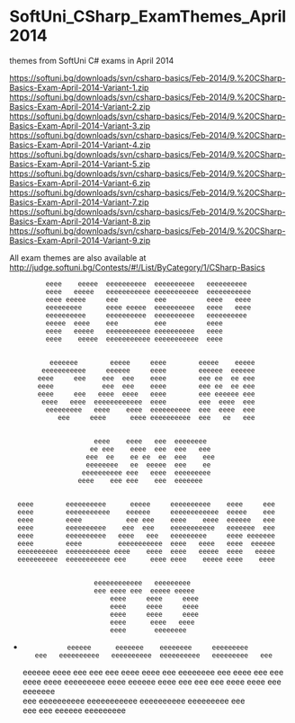 SoftUni_CSharp_ExamThemes_April2014
===================================

themes from SoftUni C# exams in April 2014

https://softuni.bg/downloads/svn/csharp-basics/Feb-2014/9.%20CSharp-Basics-Exam-April-2014-Variant-1.zip
https://softuni.bg/downloads/svn/csharp-basics/Feb-2014/9.%20CSharp-Basics-Exam-April-2014-Variant-2.zip
https://softuni.bg/downloads/svn/csharp-basics/Feb-2014/9.%20CSharp-Basics-Exam-April-2014-Variant-3.zip
https://softuni.bg/downloads/svn/csharp-basics/Feb-2014/9.%20CSharp-Basics-Exam-April-2014-Variant-4.zip
https://softuni.bg/downloads/svn/csharp-basics/Feb-2014/9.%20CSharp-Basics-Exam-April-2014-Variant-5.zip
https://softuni.bg/downloads/svn/csharp-basics/Feb-2014/9.%20CSharp-Basics-Exam-April-2014-Variant-6.zip
https://softuni.bg/downloads/svn/csharp-basics/Feb-2014/9.%20CSharp-Basics-Exam-April-2014-Variant-7.zip
https://softuni.bg/downloads/svn/csharp-basics/Feb-2014/9.%20CSharp-Basics-Exam-April-2014-Variant-8.zip
https://softuni.bg/downloads/svn/csharp-basics/Feb-2014/9.%20CSharp-Basics-Exam-April-2014-Variant-9.zip


All exam themes are also available at http://judge.softuni.bg/Contests/#!/List/ByCategory/1/CSharp-Basics

             eeee    eeeee  eeeeeeeeee  eeeeeeeeee   eeeeeeeeee  
             eeee   eeeee   eeeeeeeeeee eeeeeeeeeee  eeeeeeeeeee             
             eeee eeeee     eee         eee          eeee   eeee             
             eeeeeeeee      eeee eeeee  eeeeeeeeee   eeee   eeee             
             eeeeeeeeee     eeeeeeeeee  eeeeeeeeee   eeeeeeeeee              
             eeeee  eeee    eee         eee          eeee                    
             eeee   eeeee   eeeeeeeeeee eeeeeeeeee   eeee                    
             eeee    eeeee  eeeeeeeeeee eeeeeeeeeee  eeee                    
                                                                             
                                                                             
              eeeeeee        eeeee     eeee        eeeee    eeeee            
            eeeeeeeeeee     eeeeee     eeee        eeeeee  eeeeee            
           eeee     eee    eee  eee    eeee        eee ee  ee eee            
           eeee            eee  eee    eeee        eee ee  ee eee            
           eeee     eee   eeee  eeee   eeee        eee eeeeee eee            
            eeee   eeee  eeeeeeeeeeee  eeee        eee  eeee  eee            
             eeeeeeeee   eeee    eeee  eeeeeeeeee  eee  eeee  eee            
                eee     eeee      eeee eeeeeeeeee  eee   ee   eee            
                                                                             
                                                                             
                         eeee    eeee   eee  eeeeeeee                        
                        ee eee    eeee  eee  eee   eee                       
                       eee  ee    ee ee  ee  eee    eee                      
                       eeeeeeee   ee  eeeee  eee    ee                       
                      eeeeeeeeee eee   eeee  eeeeeeeee                       
                     eeee    eee eee    eee  eeeeeee                         
                                                                             
                                                                             
      eeee        eeeeeeeeee      eeeee     eeeeeeeeee    eeee     eee       
      eeee        eeeeeeeeeee    eeeeee     eeeeeeeeeeee  eeeee    eee       
      eeee        eeee           eee eee    eeee    eeee  eeeeee   eee       
      eeee        eeeeeeeeee    eee  eee    eeeeeeeeeee   eeeeeee  eee       
      eeee        eeeeeeeeee   eeee   eee   eeeeeeeee     eeee eeeeeee       
      eeee        eeee         eeeeeeeeeee  eeee   eeee   eeee  eeeeee       
      eeeeeeeeee  eeeeeeeeeee eeee    eeee  eeee   eeeee  eeee   eeeee       
      eeeeeeeeee  eeeeeeeeeee eee      eeee eeee    eeeee eeee    eeee       
                                                                             
                                                                             
                         eeeeeeeeeeee   eeeeeeeee                            
                         eee eeee eee  eeeee eeeee                           
                             eeee     eeee     eeee                          
                             eeee     eeee     eeee                          
                             eeee     eeee     eeee                          
                             eeee      eeee   eeee                           
                             eeee       eeeeeeee                              
   
+  
                 eeeeee      eeeeeee    eeeeeeee     eeeeeeeee           
         eee   eeeeeeeeee   eeeeeeeeee  eeeeeeeeee   eeeeeeeee   eee      
     eeeeee   eeee    eee  eee     eee  eeee   eeee  eee         eeeeeeee 
    eee       eeee         eee     eee  eeee   eeee  eeeeeeeee        eeee
     eeeeee   eeee    eee  eee     eee  eeee   eeee  eee         eeeeeee  
         eee   eeeeeeeeee  eeeeeeeeeee  eeeeeeeeee   eeeeeeeee   eee      
                  eee          eee      eeeeee       eeeeeeeee     

